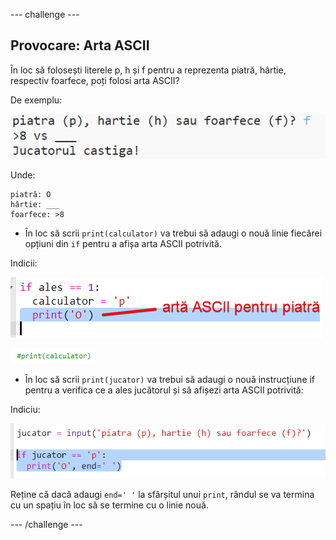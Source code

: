 \--- challenge \---

## Provocare: Arta ASCII

În loc să folosești literele p, h și f pentru a reprezenta piatră, hârtie, respectiv foarfece, poți folosi arta ASCII?

De exemplu:

![captură de ecran](images/rps-ascii-challenge.png)

Unde:

    piatră: O
    hârtie: ___
    foarfece: >8
    

+ În loc să scrii `print(calculator)` va trebui să adaugi o nouă linie fiecărei opțiuni din `if` pentru a afișa arta ASCII potrivită. 

Indicii:

![captură de ecran](images/rps-ascii-rock.png)

![captură de ecran](images/rps-comment-computer.png)

+ În loc să scrii `print(jucator)` va trebui să adaugi o nouă instrucțiune if pentru a verifica ce a ales jucătorul și să afișezi arta ASCII potrivită:

Indiciu:

![captură de ecran](images/rps-player-ascii.png)

Reține că dacă adaugi `end=' '` la sfârșitul unui `print`, rândul se va termina cu un spațiu în loc să se termine cu o linie nouă.

\--- /challenge \---